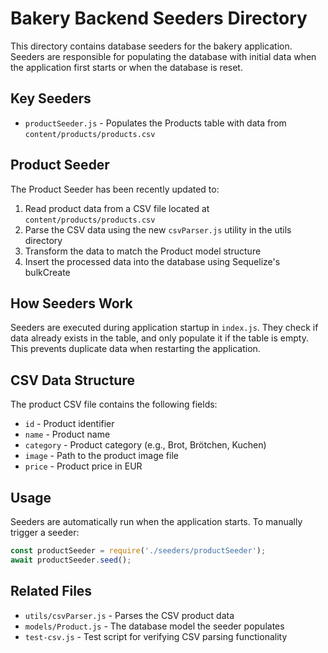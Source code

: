 # Bakery Backend Seeders Directory

This directory contains database seeders for the bakery application. Seeders are responsible for populating the database with initial data when the application first starts or when the database is reset.

## Key Seeders

- `productSeeder.js` - Populates the Products table with data from `content/products/products.csv`

## Product Seeder

The Product Seeder has been recently updated to:

1. Read product data from a CSV file located at `content/products/products.csv`
2. Parse the CSV data using the new `csvParser.js` utility in the utils directory
3. Transform the data to match the Product model structure
4. Insert the processed data into the database using Sequelize's bulkCreate

## How Seeders Work

Seeders are executed during application startup in `index.js`. They check if data already exists in the table, and only populate it if the table is empty. This prevents duplicate data when restarting the application.

## CSV Data Structure

The product CSV file contains the following fields:
- `id` - Product identifier
- `name` - Product name
- `category` - Product category (e.g., Brot, Brötchen, Kuchen)
- `image` - Path to the product image file
- `price` - Product price in EUR

## Usage

Seeders are automatically run when the application starts. To manually trigger a seeder:

```javascript
const productSeeder = require('./seeders/productSeeder');
await productSeeder.seed();
```

## Related Files

- `utils/csvParser.js` - Parses the CSV product data
- `models/Product.js` - The database model the seeder populates
- `test-csv.js` - Test script for verifying CSV parsing functionality